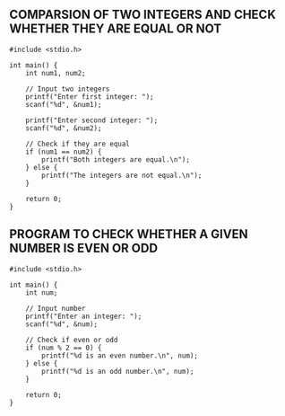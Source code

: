 ## COMPARSION OF TWO INTEGERS AND CHECK WHETHER THEY ARE EQUAL OR NOT
```
#include <stdio.h>

int main() {
    int num1, num2;

    // Input two integers
    printf("Enter first integer: ");
    scanf("%d", &num1);

    printf("Enter second integer: ");
    scanf("%d", &num2);

    // Check if they are equal
    if (num1 == num2) {
        printf("Both integers are equal.\n");
    } else {
        printf("The integers are not equal.\n");
    }

    return 0;
}
```

##  PROGRAM TO CHECK WHETHER A GIVEN NUMBER IS EVEN OR ODD
```
#include <stdio.h>

int main() {
    int num;

    // Input number
    printf("Enter an integer: ");
    scanf("%d", &num);

    // Check if even or odd
    if (num % 2 == 0) {
        printf("%d is an even number.\n", num);
    } else {
        printf("%d is an odd number.\n", num);
    }

    return 0;
}
```
